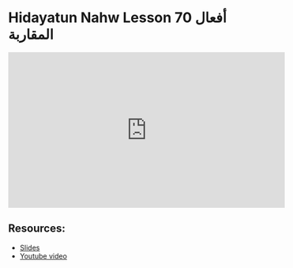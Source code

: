 # Hidayatun Nahw Lesson 70 أفعال المقاربة            
                
<iframe width="560" height="315" src="https://www.youtube-nocookie.com/embed/Q539OmZhV80?start=0" frameborder="0" allow="accelerometer; autoplay; encrypted-media; gyroscope; picture-in-picture" allowfullscreen="allowfullscreen">
</iframe><BR>

## Resources:
- [Slides](https://github.com/arshare/resources_balagha_pdfs)
- [Youtube video](https://www.youtube.com/watch?v=Q539OmZhV80&list=PLzn0qdi6JpdtdAyaM2yvvY1Yk9i4EpLHD&index=134)

